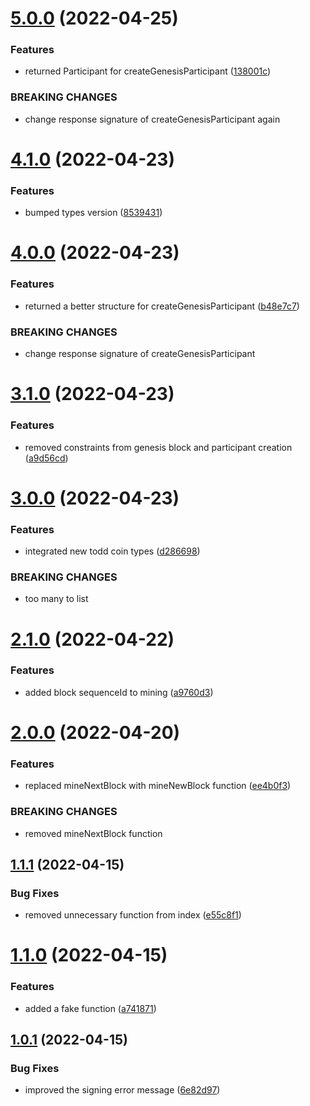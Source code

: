 # [5.0.0](https://github.com/xilution/todd-coin-utils/compare/v4.1.0...v5.0.0) (2022-04-25)


### Features

* returned Participant for createGenesisParticipant ([138001c](https://github.com/xilution/todd-coin-utils/commit/138001c276bd702b85b421708da87c8d8769ff0d))


### BREAKING CHANGES

* change response signature of createGenesisParticipant again

# [4.1.0](https://github.com/xilution/todd-coin-utils/compare/v4.0.0...v4.1.0) (2022-04-23)


### Features

* bumped types version ([8539431](https://github.com/xilution/todd-coin-utils/commit/8539431d1525d3998a7f812d060feed94ba58579))

# [4.0.0](https://github.com/xilution/todd-coin-utils/compare/v3.1.0...v4.0.0) (2022-04-23)


### Features

* returned a better structure for createGenesisParticipant ([b48e7c7](https://github.com/xilution/todd-coin-utils/commit/b48e7c750330e1e4624a712eaeb00a889151004e))


### BREAKING CHANGES

* change response signature of createGenesisParticipant

# [3.1.0](https://github.com/xilution/todd-coin-utils/compare/v3.0.0...v3.1.0) (2022-04-23)


### Features

* removed constraints from genesis block and participant creation ([a9d56cd](https://github.com/xilution/todd-coin-utils/commit/a9d56cd6964c069154c9c76cd6d5333fe11d36cf))

# [3.0.0](https://github.com/xilution/todd-coin-utils/compare/v2.1.0...v3.0.0) (2022-04-23)


### Features

* integrated new todd coin types ([d286698](https://github.com/xilution/todd-coin-utils/commit/d286698a01954d00c355e1928c773d31be9121ae))


### BREAKING CHANGES

* too many to list

# [2.1.0](https://github.com/xilution/todd-coin-utils/compare/v2.0.0...v2.1.0) (2022-04-22)


### Features

* added block sequenceId to mining ([a9760d3](https://github.com/xilution/todd-coin-utils/commit/a9760d381be211162beb37a302d3844f6fd7e32f))

# [2.0.0](https://github.com/xilution/todd-coin-utils/compare/v1.1.1...v2.0.0) (2022-04-20)


### Features

* replaced mineNextBlock with mineNewBlock function ([ee4b0f3](https://github.com/xilution/todd-coin-utils/commit/ee4b0f3def89f38c1bbb6808ca92bf501a55f236))


### BREAKING CHANGES

* removed mineNextBlock function

## [1.1.1](https://github.com/xilution/todd-coin-utils/compare/v1.1.0...v1.1.1) (2022-04-15)


### Bug Fixes

* removed unnecessary function from index ([e55c8f1](https://github.com/xilution/todd-coin-utils/commit/e55c8f13a1320ed77c6c37f617e67b2b97f59332))

# [1.1.0](https://github.com/xilution/todd-coin-utils/compare/v1.0.1...v1.1.0) (2022-04-15)


### Features

* added a fake function ([a741871](https://github.com/xilution/todd-coin-utils/commit/a7418710ae5012e1ad5ba1031903f141450e1c83))

## [1.0.1](https://github.com/xilution/todd-coin-utils/compare/v1.0.0...v1.0.1) (2022-04-15)


### Bug Fixes

* improved the signing error message ([6e82d97](https://github.com/xilution/todd-coin-utils/commit/6e82d970c352843fdd56caa4b40f6fa126a3d33a))
